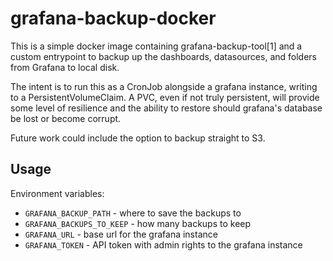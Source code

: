 # grafana-backup-docker

This is a simple docker image containing grafana-backup-tool[1] and a custom entrypoint to backup up the dashboards, datasources, and folders from Grafana to local disk. 

The intent is to run this as a CronJob alongside a grafana instance, writing to a PersistentVolumeClaim. A PVC, even if not truly persistent, will provide some level of resilience and the ability to restore should grafana's database be lost or become corrupt.

Future work could include the option to backup straight to S3.

## Usage

Environment variables:
* `GRAFANA_BACKUP_PATH` - where to save the backups to
* `GRAFANA_BACKUPS_TO_KEEP` - how many backups to keep
* `GRAFANA_URL` - base url for the grafana instance
* `GRAFANA_TOKEN` - API token with admin rights to the grafana instance
